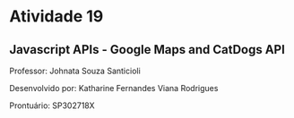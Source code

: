 # Atividade 19
## Javascript APIs - Google Maps and CatDogs API 

<p>Professor: Johnata Souza Santicioli</p>
<p>Desenvolvido por: Katharine Fernandes Viana Rodrigues</p>
<p>Prontuário: SP302718X</p>
